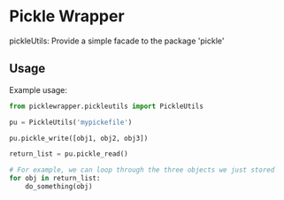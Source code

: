 # Pickle Wrapper

pickleUtils:
	Provide a simple facade to the package 'pickle'

## Usage

Example usage:

```python
from picklewrapper.pickleutils import PickleUtils

pu = PickleUtils('mypickefile')

pu.pickle_write([obj1, obj2, obj3])

return_list = pu.pickle_read()

# For example, we can loop through the three objects we just stored
for obj in return_list:
	do_something(obj)

```
